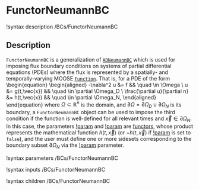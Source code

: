 # FunctorNeumannBC

!syntax description /BCs/FunctorNeumannBC

## Description

`FunctorNeumannBC` is a generalization of [`ADNeumannBC`](/ADNeumannBC.md) which is used
for imposing flux boundary conditions on systems of partial
differential equations (PDEs) where the flux is represented by a
spatially- and temporally-varying MOOSE [`Function`](/Functions/index.md).  That is, for a
PDE of the form
\begin{equation}
\begin{aligned}
  -\nabla^2 u &= f && \quad \in \Omega \\
  u &= g(t,\vec{x}) && \quad \in \partial \Omega_D \\
  \frac{\partial u}{\partial n} &= h(t,\vec{x}) && \quad \in \partial \Omega_N,
\end{aligned}
\end{equation}
where $\Omega \subset \mathbb{R}^n$ is the domain, and $\partial
\Omega = \partial \Omega_D \cup \partial \Omega_N$ is its boundary, a
`FunctorNeumannBC` object can be used to impose the third condition if the
function is well-defined for all relevant times and $\vec{x} \in
\partial \Omega_N$. In this case, the parameters [!param](/BCs/FunctorNeumannBC/functor)
and [!param](/BCs/FunctorNeumannBC/coefficient) are [functors](Functors/index.md),
whose product represents the mathematical function $h(t,\vec{x})$
(or $-h(t,\vec{x})$ if [!param](/BCs/FunctorNeumannBC/flux_is_inward) is set to `false`),
and the user must define one or more sidesets corresponding to the boundary
subset $\partial \Omega_N$ via the [!param](/BCs/FunctorNeumannBC/boundary) parameter.

!syntax parameters /BCs/FunctorNeumannBC

!syntax inputs /BCs/FunctorNeumannBC

!syntax children /BCs/FunctorNeumannBC
